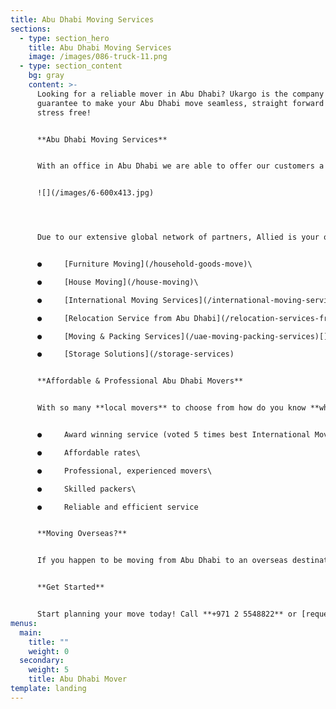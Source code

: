 ```yaml
---
title: Abu Dhabi Moving Services
sections:
  - type: section_hero
    title: Abu Dhabi Moving Services
    image: /images/086-truck-11.png
  - type: section_content
    bg: gray
    content: >-
      Looking for a reliable mover in Abu Dhabi? Ukargo is the company who will
      guarantee to make your Abu Dhabi move seamless, straight forward and
      stress free!


      **Abu Dhabi Moving Services**


      With an office in Abu Dhabi we are able to offer our customers a fantastic range of moving services that will save you time, effort (and money!).


      ![](/images/6-600x413.jpg)




      Due to our extensive global network of partners, Allied is your one stop moving shop. Our Abu Dhabi moving services include:


      ●     [Furniture Moving](/household-goods-move)\

      ●     [House Moving](/house-moving)\

      ●     [International Moving Services](/international-moving-services)\

      ●     [Relocation Service from Abu Dhabi](/relocation-services-from-abu-dhabi)\

      ●     [Moving & Packing Services](/uae-moving-packing-services)[](https://www.allied.com/ae/services/uae-moving-packing-services)\

      ●     [Storage Solutions](/storage-services)


      **Affordable & Professional Abu Dhabi Movers**


      With so many **local movers** to choose from how do you know **which mover is the right one for you**? We have prepared detailed information on choosing the right mover for you, however we can tell you that you can be confident with us you will be receiving:


      ●     Award winning service (voted 5 times best International Mover)\

      ●     Affordable rates\

      ●     Professional, experienced movers\

      ●     Skilled packers\

      ●     Reliable and efficient service


      **Moving Overseas?**


      If you happen to be moving from Abu Dhabi to an overseas destination, look no further than our [international moving](/understanding-the-move-process) team. Whether relocating overseas for work, or moving with family, your international move from Abu Dhabi will be effortless!


      **Get Started**


      Start planning your move today! Call **+971 2 5548822** or [request a moving quote online.](/contact)
menus:
  main:
    title: ""
    weight: 0
  secondary:
    weight: 5
    title: Abu Dhabi Mover
template: landing
---
```


